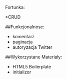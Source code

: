 Fortunka:

*CRUD


##Funkcjonalnosc:

* komentarz
* paginacja
* autoryzacja Twitter

##Wykorzystane Materiały:

* HTML5 Boilerplate
* initializor

